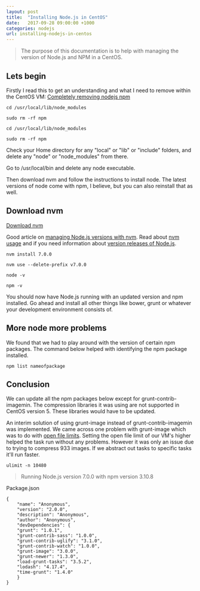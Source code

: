 ```yaml
---
layout: post
title:  "Installing Node.js in CentOS"
date:   2017-09-28 09:00:00 +1000
categories: nodejs
url: installing-nodejs-in-centos
---
```


<blockquote class="blockquote">
The purpose of this documentation is to help with managing the version of Node.js and NPM in a CentOS.
</blockquote>

## Lets begin

Firstly I read this to get an understanding and what I need to remove within the CentOS VM: <a href="https://hungred.com/how-to/completely-removing-nodejs-npm/" target="blank">Completely removing nodejs npm</a>

```
cd /usr/local/lib/node_modules
```

```
sudo rm -rf npm
```

```
cd /usr/local/lib/node_modules
```

```
sudo rm -rf npm
```

Check your Home directory for any "local" or "lib" or "include" folders, and delete any "node" or "node_modules" from there.

Go to /usr/local/bin and delete any node executable.

Then download nvm and follow the instructions to install node. The latest versions of node come with npm, I believe, but you can also reinstall that as well.

## Download nvm

<a href="https://github.com/creationix/nvm/blob/master/README.md" target="blank">Download nvm</a>

Good article on <a href="https://davidwalsh.name/nvm" target="blank">managing Node.js versions with nvm</a>. Read about <a href="https://github.com/creationix/nvm/blob/master/README.md#usage" target="blank">nvm usage</a> and if you need information about <a href="https://nodejs.org/en/download/releases/" target="blank">version releases of Node.js</a>.

```
nvm install 7.0.0
```

```
nvm use --delete-prefix v7.0.0
```

```
node -v
```

```
npm -v
```

You should now have Node.js running with an updated version and npm installed. Go ahead and install all other things like bower, grunt or whatever your development environment consists of.

## More node more problems

We found that we had to play around with the version of certain npm packages. The command below helped with identifying the npm package installed.

```
npm list nameofpackage
```

## Conclusion

We can update all the npm packages below except for grunt-contrib-imagemin. The compression libraries it was using are not supported in CentOS version 5. These libraries would have to be updated.

An interim solution of using grunt-image instead of grunt-contrib-imagemin was implemented. We came across one problem with grunt-image which was to do with <a href="https://github.com/gruntjs/grunt-contrib-copy/issues/21">open file limits</a>. Setting the open file limit of our VM's higher helped the task run without any problems. However it was only an issue due to trying to compress 933 images. If we abstract out tasks to specific tasks it'll run faster. 

```
ulimit -n 10480
```

<blockquote class="blockquote">Running Node.js version 7.0.0 with npm version 3.10.8</blockquote>

Package.json

```
{
    "name": "Anonymous",
    "version": "2.0.0",
    "description": "Anonymous",
    "author": "Anonymous",
    "devDependencies": {
    "grunt": "1.0.1",
    "grunt-contrib-sass": "1.0.0",
    "grunt-contrib-uglify": "3.1.0",
    "grunt-contrib-watch": "1.0.0",
    "grunt-image": "3.0.0",
    "grunt-newer": "1.3.0",
    "load-grunt-tasks": "3.5.2",
    "lodash": "4.17.4",
    "time-grunt": "1.4.0"
    }
}
```
